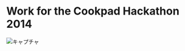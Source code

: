 # Work for the Cookpad Hackathon 2014

![キャプチャ](http://cdn-ak.f.st-hatena.com/images/fotolife/y/ya_s_u/20141020/20141020122537.png)
